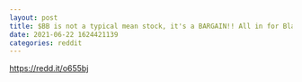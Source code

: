 ```yaml
--- 
layout: post 
title: $BB is not a typical mean stock, it's a BARGAIN!! All in for BlackBerry. Putting my money where my mouth is. 
date: 2021-06-22 1624421139 
categories: reddit 
--- 
```

https://redd.it/o655bj